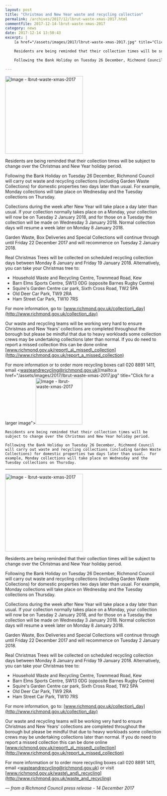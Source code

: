 ```yaml
---
layout: post
title: "Christmas and New Year waste and recycling collection"
permalink: /archives/2017/12/lbrut-waste-xmas-2017.html
commentfile: 2017-12-14-lbrut-waste-xmas-2017
category: news
date: 2017-12-14 13:50:43
excerpt: |
    [a href="/assets/images/2017/lbrut-waste-xmas-2017.jpg" title="Click for a larger image"><img src="/assets/images/2017/lbrut-waste-xmas-2017-thumb.jpg" width="150" alt="Image - lbrut-waste-xmas-2017"  class="photo right"/></a>

    Residents are being reminded that their collection times will be subject to change over the Christmas and New Year holiday period.

    Following the Bank Holiday on Tuesday 26 December, Richmond Council will carry out waste and recycling collections (including Garden Waste Collections) for domestic properties two days later than usual.  For example, Monday collections will take place on Wednesday and the Tuesday collections on Thursday.

---
```


<a href="/assets/images/2017/lbrut-waste-xmas-2017.jpg" title="Click for a larger image"><img src="/assets/images/2017/lbrut-waste-xmas-2017-thumb.jpg" width="250" alt="Image - lbrut-waste-xmas-2017"  class="photo right"/></a>

Residents are being reminded that their collection times will be subject to change over the Christmas and New Year holiday period.

Following the Bank Holiday on Tuesday 26 December, Richmond Council will carry out waste and recycling collections (including Garden Waste Collections) for domestic properties two days later than usual. For example, Monday collections will take place on Wednesday and the Tuesday collections on Thursday.

Collections during the week after New Year will take place a day later than usual. If your collection normally takes place on a Monday, your collection will now be on Tuesday 2 January 2018, and for those on a Tuesday the collection will be made on Wednesday 3 January 2018. Normal collection days will resume a week later on Monday 8 January 2018.

Garden Waste, Box Deliveries and Special Collections will continue through until Friday 22 December 2017 and will recommence on Tuesday 2 January 2018.

Real Christmas Trees will be collected on scheduled recycling collection days between Monday 8 January and Friday 19 January 2018. Alternatively, you can take your Christmas tree to:

-   Household Waste and Recycling Centre, Townmead Road, Kew
-   Barn Elms Sports Centre, SW13 0DG (opposite Barnes Rugby Centre)
-   Squire's Garden Centre car park, Sixth Cross Road, TW2 5PA
-   Old Deer Car Park, TW9 2RA
-   Ham Street Car Park, TW10 7RS

For more information, go to: [www.richmond.gov.uk/collection\_day](http://www.richmond.gov.uk/collection_day)

Our waste and recycling teams will be working very hard to ensure Christmas and New Years' collections are completed throughout the borough but please be mindful that due to heavy workloads some collection crews may be undertaking collections later than normal. If you do need to report a missed collection this can be done online [www.richmond.gov.uk/report\_a\_missed\_collection](http://www.richmond.gov.uk/report_a_missed_collection)

For more information or to order more recycling boxes call 020 8891 1411, email <wasteandrecycling@richmond.gov.uk](mailto:a href="/assets/images/2017/lbrut-waste-xmas-2017.jpg" title="Click for a larger image"><img src="/assets/images/2017/lbrut-waste-xmas-2017-thumb.jpg" width="150" alt="Image - lbrut-waste-xmas-2017"  class="photo right"/></a>

    Residents are being reminded that their collection times will be subject to change over the Christmas and New Year holiday period.

    Following the Bank Holiday on Tuesday 26 December, Richmond Council will carry out waste and recycling collections (including Garden Waste Collections) for domestic properties two days later than usual.  For example, Monday collections will take place on Wednesday and the Tuesday collections on Thursday.

---

<a href="/assets/images/2017/lbrut-waste-xmas-2017.jpg" title="Click for a larger image"><img src="/assets/images/2017/lbrut-waste-xmas-2017-thumb.jpg" width="250" alt="Image - lbrut-waste-xmas-2017"  class="photo right"/></a>

Residents are being reminded that their collection times will be subject to change over the Christmas and New Year holiday period.

Following the Bank Holiday on Tuesday 26 December, Richmond Council will carry out waste and recycling collections (including Garden Waste Collections) for domestic properties two days later than usual. For example, Monday collections will take place on Wednesday and the Tuesday collections on Thursday.

Collections during the week after New Year will take place a day later than usual. If your collection normally takes place on a Monday, your collection will now be on Tuesday 2 January 2018, and for those on a Tuesday the collection will be made on Wednesday 3 January 2018. Normal collection days will resume a week later on Monday 8 January 2018.

Garden Waste, Box Deliveries and Special Collections will continue through until Friday 22 December 2017 and will recommence on Tuesday 2 January 2018.

Real Christmas Trees will be collected on scheduled recycling collection days between Monday 8 January and Friday 19 January 2018. Alternatively, you can take your Christmas tree to:

-   Household Waste and Recycling Centre, Townmead Road, Kew
-   Barn Elms Sports Centre, SW13 0DG (opposite Barnes Rugby Centre)
-   Squire's Garden Centre car park, Sixth Cross Road, TW2 5PA
-   Old Deer Car Park, TW9 2RA
-   Ham Street Car Park, TW10 7RS

For more information, go to: [www.richmond.gov.uk/collection\_day](http://www.richmond.gov.uk/collection_day)

Our waste and recycling teams will be working very hard to ensure Christmas and New Years' collections are completed throughout the borough but please be mindful that due to heavy workloads some collection crews may be undertaking collections later than normal. If you do need to report a missed collection this can be done online [www.richmond.gov.uk/report\_a\_missed\_collection](http://www.richmond.gov.uk/report_a_missed_collection)

For more information or to order more recycling boxes call 020 8891 1411, email <wasteandrecycling@richmond.gov.uk) or visit [www.richmond.gov.uk/waste\_and\_recycling](http://www.richmond.gov.uk/waste_and_recycling)

<cite>— from a Richmond Council press release - 14 December 2017</cite>

